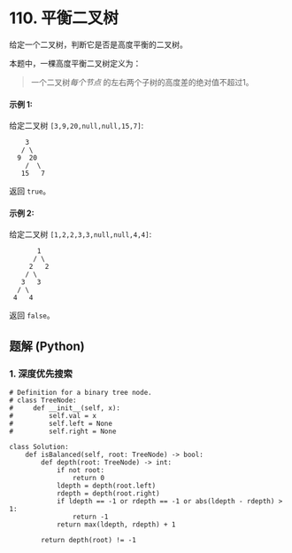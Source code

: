 # 110. 平衡二叉树
给定一个二叉树，判断它是否是高度平衡的二叉树。

本题中，一棵高度平衡二叉树定义为：
> 一个二叉树*每个节点* 的左右两个子树的高度差的绝对值不超过1。

#### 示例 1:
给定二叉树 ```[3,9,20,null,null,15,7]```:
```
    3
   / \
  9  20
    /  \
   15   7
```
返回 ```true```。

#### 示例 2:
给定二叉树 ```[1,2,2,3,3,null,null,4,4]```:
```
       1
      / \
     2   2
    / \
   3   3
  / \
 4   4
```
返回 ```false```。

## 题解 (Python)

### 1. 深度优先搜索
```Python3
# Definition for a binary tree node.
# class TreeNode:
#     def __init__(self, x):
#         self.val = x
#         self.left = None
#         self.right = None

class Solution:
    def isBalanced(self, root: TreeNode) -> bool:
        def depth(root: TreeNode) -> int:
            if not root:
                return 0
            ldepth = depth(root.left)
            rdepth = depth(root.right)
            if ldepth == -1 or rdepth == -1 or abs(ldepth - rdepth) > 1:
                return -1
            return max(ldepth, rdepth) + 1

        return depth(root) != -1
```
